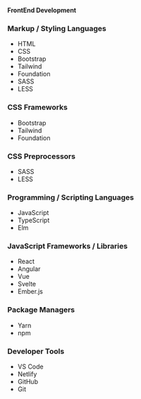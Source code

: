 __FrontEnd Development__


### **Markup / Styling Languages**

* HTML
* CSS
* Bootstrap
* Tailwind
* Foundation
* SASS
* LESS

### **CSS Frameworks**

* Bootstrap
* Tailwind
* Foundation

### **CSS Preprocessors**

* SASS
* LESS

### **Programming / Scripting Languages**

* JavaScript
* TypeScript
* Elm

### **JavaScript Frameworks / Libraries**

* React
* Angular
* Vue
* Svelte
* Ember.js

### **Package Managers**

* Yarn
* npm

### **Developer Tools**

* VS Code
* Netlify
* GitHub
* Git
